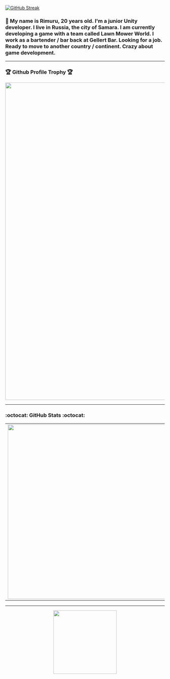 [![GitHub Streak](https://github-readme-streak-stats.herokuapp.com?user=RimuruDev&theme=material-palenight)](https://git.io/streak-stats)

### 👋 My name is Rimuru, 20 years old. I'm a junior Unity developer. I live in Russia, the city of Samara. I am currently developing a game with a team called Lawn Mower World. I work as a bartender / bar back at Gellert Bar. Looking for a job. Ready to move to another country / continent. Crazy about game development.


* * *

### 🏆 Github Profile Trophy 🏆
<p align="center">
<img width=1000 src="https://github-profile-trophy.vercel.app/?username=RimuruDev&column=8&theme=juicyfresh&no-bg=true&no-frame=true"/>
</p>

* * *

###  :octocat: **GitHub Stats** :octocat:
<p align="center">
  <table>
  <tr>
      <td><img width="550px" align="left" src="https://github-readme-stats.vercel.app/api?username=RimuruDev&hide_border=true&count_private=false&layout=compact&hide_title=true&show_icons=true&theme=dark&icon_color=5194f0&bg_color=0d1117" /></td>
      <td><img width="550px" src="https://github-readme-stats.vercel.app/api/top-langs/?username=RimuruDev&hide=html&layout=compact&hide_border=true&hide_title=true&theme=dark&icon_color=5194f0&bg_color=0d1117" /></td>
  </tr>   
</table>
</p>

* * *
<p align="center">
<img height="200" src="http://github-readme-streak-stats.herokuapp.com?user=RimuruDev&theme=dark&icon_color=5194f0&bg_color=0d1117" />
</p>
